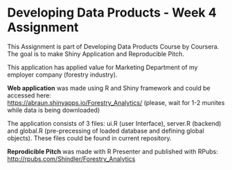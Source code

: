 # Developing Data Products - Week 4 Assignment

This Assignment is part of Developing Data Products Course by Coursera. The goal is to make Shiny Application and Reproducible Pitch.

This application has applied value for Marketing Department of my employer company (forestry industry).

**Web application** was made using R and Shiny framework and could be accessed here:  
https://abraun.shinyapps.io/Forestry_Analytics/
(please, wait for 1-2 munites while data is being downloaded)

The application consists of 3 files: ui.R (user Interface), server.R (backend) and global.R (pre-precessing of loaded database and defining global objects). These files could be found in current repository. 

**Reprodicible Pitch** was made with R Presenter and published with RPubs:
http://rpubs.com/Shindler/Forestry_Analytics
